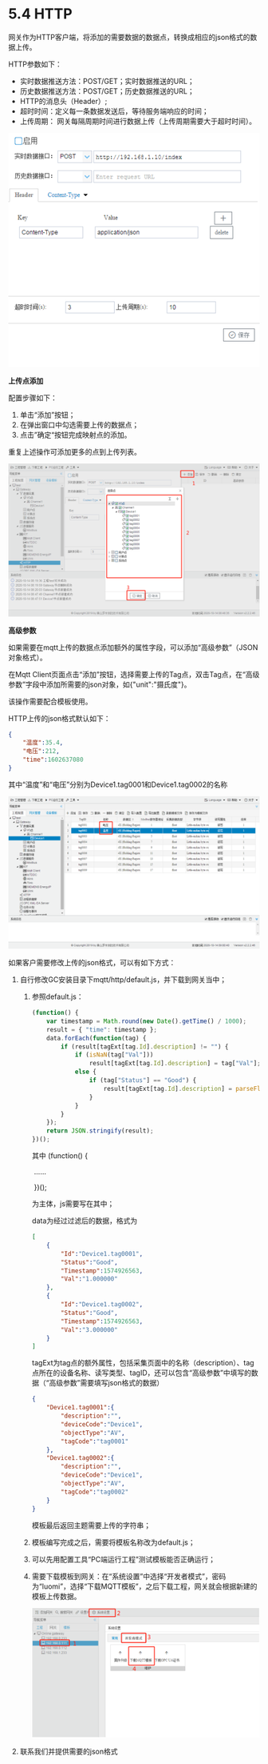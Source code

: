 # 5.4 HTTP

网关作为HTTP客户端，将添加的需要数据的数据点，转换成相应的json格式的数据上传。

HTTP参数如下： 

- 实时数据推送方法：POST/GET；实时数据推送的URL；
- 历史数据推送方法：POST/GET；历史数据推送的URL；
- HTTP的消息头（Header）;
- 超时时间：定义每一条数据发送后，等待服务端响应的时间；
- 上传周期： 网关每隔周期时间进行数据上传（上传周期需要大于超时时间）。

![](assets/HTTP配置.png)



**上传点添加** 

配置步骤如下： 

1. 单击“添加”按钮； 
2. 在弹出窗口中勾选需要上传的数据点； 
4. 点击”确定“按钮完成映射点的添加。 

重复上述操作可添加更多的点到上传列表。 

![](assets/HTTP添加点.png)



**高级参数** 

如果需要在mqtt上传的数据点添加额外的属性字段，可以添加“高级参数”（JSON对象格式）。

在Mqtt Client页面点击“添加”按钮，选择需要上传的Tag点，双击Tag点，在“高级参数”字段中添加所需要的json对象，如{"unit":"摄氏度"}。

该操作需要配合模板使用。



HTTP上传的json格式默认如下：

```json
{
    "温度":35.4,
    "电压":212,
    "time":1602637080
}
```

其中“温度”和“电压”分别为Device1.tag0001和Device1.tag0002的名称

![](assets/HTTP数据点名称.png)



如果客户需要修改上传的json格式，可以有如下方式：

1. 自行修改GC安装目录下mqtt/http/default.js，并下载到网关当中；

   1. 参照default.js：

      ```js
      (function() {
          var timestamp = Math.round(new Date().getTime() / 1000);
          result = { "time": timestamp };
          data.forEach(function(tag) {
              if (result[tagExt[tag.Id].description] != "") {
                  if (isNaN(tag["Val"]))
                      result[tagExt[tag.Id].description] = tag["Val"];
                  else {
                      if (tag["Status"] == "Good") {
                          result[tagExt[tag.Id].description] = parseFloat(tag["Val"])
                      }
                  }
              }
          });
          return JSON.stringify(result);
      })();
      ```

      其中  (function() {

      ​			......

      ​    })();

      为主体，js需要写在其中；

      data为经过过滤后的数据，格式为

      ```json
      [
          {
              "Id":"Device1.tag0001",
              "Status":"Good",
              "Timestamp":1574926563,
              "Val":"1.000000"
          },
          {
              "Id":"Device1.tag0002",
              "Status":"Good",
              "Timestamp":1574926563,
              "Val":"3.000000"
          }
      ]
      ```

       

      tagExt为tag点的额外属性，包括采集页面中的名称（description）、tag点所在的设备名称、读写类型、tagID，还可以包含“高级参数”中填写的数据（“高级参数”需要填写json格式的数据）

      ```json
      {
          "Device1.tag0001":{
              "description":"",
              "deviceCode":"Device1",
              "objectType":"AV",
              "tagCode":"tag0001"
          },
          "Device1.tag0002":{
              "description":"",
              "deviceCode":"Device1",
              "objectType":"AV",
              "tagCode":"tag0002"
          }
      }
      ```

      模板最后返回主题需要上传的字符串；

      

   2. 模板编写完成之后，需要将模板名称改为default.js；

   3. 可以先用配置工具“PC端运行工程”测试模板能否正确运行；

   4. 需要下载模板到网关：在“系统设置”中选择“开发者模式”，密码为“luomi”，选择“下载MQTT模板”，之后下载工程，网关就会根据新建的模板上传数据。

      ![下载MQTT模板](assets/下载MQTT模板.jpg)

2. 联系我们并提供需要的json格式

